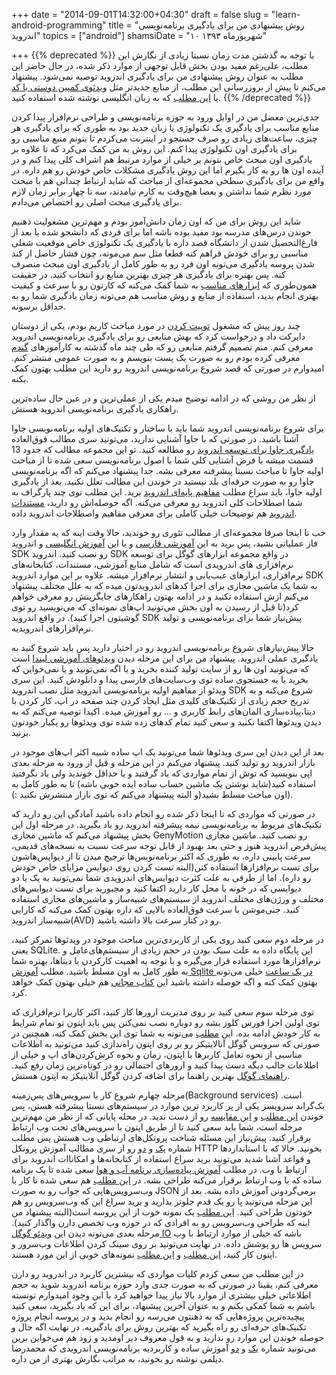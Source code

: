 +++
date = "2014-09-01T14:32:00+04:30"
draft = false
slug = "learn-android-programming"
title = "روش پیشنهادی من برای یادگیری برنامه‌نویسی اندروید"
topics = ["android"]
shamsiDate = "۱۰ شهریورماه ۱۳۹۳"

+++
{{% deprecated %}}
با توجه به گذشتن مدت زمان نسبتا زیادی از نگارش این مطلب، علی‌رغم مفید بودن بخش قابل توجهی از موارد ذکر شده، در حال حاضر این مطلب به عنوان روش پیشنهادی من برای
یادگیری اندروید توصیه نمی‌شود. پیشنهاد می‌کنم تا پیش از بروزرسانی این مطلب، از منابع جدیدتر مثل [ویدئوی کمپین دوستی با کد](http://dostibacode.ir/android)
یا [این مطلب](https://cloudrail.com/best-resources-to-learn-android-programming/) که به زبان انگلیسی نوشته شده استفاده کنید.
{{% /deprecated %}}

جدی‌ترین معضل من در اوایل ورود به حوزه برنامه‌نویسی و طراحی‌ نرم‌افزار پیدا کردن منابع مناسب برای یادگیری یک تکنولوژی یا زبان جدید بود به طوری که برای یادگیری هر چیزی، ساعت‌های زیادی رو صرف جستجو در اینترنت می‌کردم تا بتونم منبع مناسبی رو برای یادگیری اون تکنولوژی پیدا کنم. این روش به من کمک می‌کرد که تا علاوه بر یادگیری اون مبحث خاص بتونم بر خیلی از موارد مرتبط هم اشراف کلی پیدا کنم و در آینده اون ها رو به کار بگیرم اما این روش یادگیری مشکلات خاص خودش رو هم داره. در واقع من برای یادگیری سطحی مجموعه‌ای از مباحث که شاید ارتباط چندانی هم با مبحث مورد نظرم شما نداشتن و بعضا هیچ‌وقت به کارم نیامدند، سه تا چهار برابر زمان لازم برای یادگیری مبحث اصلی رو اختصاص می‌دادم.

شاید این روش برای من که اون زمان دانش‌آموز بودم و مهم‌ترین مشغولیت ذهنیم خوندن درس‌های مدرسه بود مفید بوده باشه اما برای فردی که دانشجو شده یا بعد از فارغ‌التحصیل شدن از دانشگاه قصد داره با یادگیری یک تکنولوژی خاص موقعیت شغلی مناسبی رو برای خودش فراهم کنه قطعا مثل سم می‌مونه، چون فشار حاصل از کند شدن پروسه یادگیری می‌تونه اون فرد رو به طور کامل از یادگیری اون مبحث منصرف کنه. پس بهتره برای یادگیری هر چیزی بهترین منابع رو انتخاب کنید. در حقیقت همون‌طوری که [ابزارهای مناسب](http://blog.alireza.es/5/my-web-development-environment/) به شما کمک می‌کنه که کارتون رو با سرعت و کیفیت بهتری انجام بدید، استفاده از منابع و روش مناسب هم می‌تونه زمان یادگیری شما رو به حداقل برسونه.

چند روز پیش که مشغول [توییت کردن](https://twitter.com/alireza94) در مورد مباحث کاریم بودم، یکی از دوستان دایرکت داد و درخواست کرد که بهش منابعی رو برای یادگیری برنامه‌نویسی اندروید معرفی کنم. منم تصمیم گرفتم منابعی رو که طی چند ماه گذشته به کارآموزهای [گندم](http://www.gandom.co) معرفی کرده بودم رو به صورت یک پست بنویسم و به صورت عمومی منتشر کنم. امیدوارم در صورتی که قصد شروع برنامه‌نویسی اندروید رو دارید این مطلب بهتون کمک بکنه.

از نظر من روشی که در ادامه توضیح میدم یکی از عملی‌ترین و در عین حال ساده‌ترین راهکاری یادگیری برنامه‌نویسی اندروید هستش.

برای شروع برنامه‌نویسی اندروید شما باید با ساختار و تکنیک‌های اولیه برنامه‌نویسی جاوا آشنا باشید. در صورتی که با جاوا آشنایی ندارید، می‌تونید سری مطالب فوق‌العاده [یادگیری جاوا برای توسعه اندروید](http://code.tutsplus.com/series/learn-java-for-android-development--mobile-22888) رو مطالعه کنید. تو این مجموعه مطالب که حدود 13 قسمت میشه با فرض آشنایی کلی شما با اصول برنامه‌نویسی سعی شده تا از مباحث اولیه جاوا تا مباحث نسبتا پیشرفته معرفی بشه. جدا پیشنهاد می‌کنم که اگه برنامه‌نویسی جاوا رو به صورت حرفه‌ای بلد نیستید در خوندن این مطالب تعلل نکنید.
بعد از یادگیری اولیه جاوا، باید سراغ مطلب [مفاهیم پایه‌ای اندروید](http://raghavendra-androidapps.blogspot.com/2011/07/basic-concepts-of-android.html) برید. این مطلب توی چند پارگراف به شما اصطلاحات کلی اندروید رو معرفی می‌کنه. اگه حوصله‌اش رو دارید، [مستندات اندروید](http://developer.android.com/guide/components/fundamentals.html) هم توضیحات خیلی کاملی برای معرفی مفاهیم واصطلاحات اندروید داده.

خب تا اینجا صرفا مجموعه‌ای از مطالب تئوری رو خوندید، حالا وقت اینه که یه مقدار وارد فاز عملیاتی بشید، پس برید به این [آموزشی فارسی](http://androidcode.ir/post/install-package-android-SDK-platform) و یا این [آموزش انگلیسی](http://www.androidcentral.com/installing-android-sdk-windows-mac-and-linux-tutorial) و اندروید SDK رو نصب کنید. اندروید SDK در واقع مجموعه ابزارهای گوگل برای توسعه نرم‌افزاری های اندرویدی است که شامل منابع آموزشی، مستندات، کتابخانه‌های نرم‌افزاری، ابزارهای عیب‌یابی و انتشار نرم‌افزار میشه. علاوه بر این موارد اندروید SDK به شما یک ماشین مجازی برای اجرا کدهای اندرویدتون میده که به علل مختلف پیشنهاد می‌کنم ازش استفاده نکنید و در ادامه بهتون راهکارهای جایگزینش رو معرفی خواهم کرد(تا قبل از رسیدن به اون بخش می‌تونید اپ‌های نمونه‌ای که می‌نویسید رو توی گوشیتون اجرا کنید). در واقع اندروید SDK پیش‌نیاز شما برای برنامه‌نویسی و تولید نرم‌افزارهای اندرویدیه.

حالا پیش‌نیازهای شروع برنامه‌نویسی اندروید رو در اختیار دارید پس باید شروع کنید به یادگیری عملی اندروید. پیشنهاد من برای این مرحله دیدن [ویدئوهای آموزشی لیندا](http://www.lynda.com/Android-tutorials/Android-SDK-Essential-Training/143102-2.html) است که می‌تونید اون ها رو از سایت تولید کننده بخرید و یا اگه نمی‌تونید و یا نمی‌خواین که بخرید با یه جستجوی ساده توی وب‌سایت‌های فارسی پیدا و دانلودش کنید. این سری ویدئو از مفاهیم اولیه برنامه‌نویسی اندروید مثل نصب اندروید SDK شروع می‌کنه و به تدریج حجم زیادی از تکنیک‌های کلیدی مثل ایجاد کردن چند صفحه در اپ، کار کردن با دیتا،پیاده‌سازی المان‌های رابط کاربری و ... رو آموزش میده. اکیدا توصیه می‌کنم که به دیدن ویدئوها اکتفا نکنید و سعی‌ کنید تمام کدهای زده شده توی ویدئوها رو یکبار خودتون بزنید.

بعد از این دیدن این سری ویدئوها شما می‌تونید یک اپ ساده شبیه اکثر اپ‌های موجود در بازار اندروید رو تولید کنید. پیشنهاد می‌کنم در این مرحله و قبل از ورود به مرحله بعدی اپی بنویسید که توش از تمام مواردی که یاد گرفتید و یا حداقل خوندید ولی یاد نگرفتید استفاده کنید(شاید نوشتن یک ماشین حساب ساده ایده خوبی باشه) تا به طور کامل به اون مباحث مسلط بشید(و البته پیشنهاد می‌کنم که توی بازار منتشرش نکنید :)).

در صورتی که مواردی که تا اینجا ذکر شده رو انجام داده باشید آمادگی این رو دارید که  تکنیک‌های مربوط به برنامه‌نویسی نیمه‌ پیشرفته اندروید رو یاد بگیرید. در مرحله اول این بخش پیشنهاد می‌کنم که ماشین مجازی GenyMotion رو نصب کنید. ماشین‌ مجازی پیش‌فرض اندروید هنوز و حتی بعد بهبود از قابل توجه سرعت نسبت به نسخه‌های قدیمی، سرعت پایینی داره، به طوری که اکثر برنامه‌نویس‌ها ترجیح میدن تا از دیوایس‌هاشون برای تست نرم‌افزارها استفاده کنن(البته تست کردن روی دیوایس مزایای خاص خودش رو داره). اما از طرفی به علت کثرت دیوایس‌های اندرویدی شما نمی‌تونید به یک یا دو دیوایسی که در خونه یا محل کار دارید اکتفا کنید و مجبورید برای تست دیوایس‌های مختلف و ورژن‌های مختلف اندروید از سیستم‌های شبیه‌ساز و ماشین‌های مجازی استفاده کنید. جنی‌موشن با سرعت فوق‌العاده بالایی که داره بهتون کمک می‌کنه که کارایی شبیه‌ساز اندروید(AVD) رو در کنار سرعت بالا داشته باشید.

در مرحله دوم سعی کنید روی یکی از کاربردی‌ترین مباحث موجود در ویدئوها تمرکز کنید، یعنی SQLite. این پایگاه داده به علت سبک بودن در حجم زیادی از سیستم‌های‌عامل و نرم‌افزارها مورد استفاده قرار می‌گیره و با توجه به اهمیت کارکردن با دیتاها، بهتره شما به طور کامل به اون مسلط باشید. مطلب [آموزش Sqlite در یک ساعت](http://www.askyb.com/sqlite/learn-sqlite-in-1-hour/) خیلی می‌تونه بهتون کمک کنه و اگه حوصله داشته باشید این [کتاب مجانی](http://sql.learncodethehardway.org/book/) هم خیلی بهتون کمک خواهد کرد.

توی مرحله سوم سعی کنید بر روی مدیریت ارورها کار کنید، اکثر کاربرا نرم‌افزاری که توی اولین اجرا فورس کلوز بشه رو دوباره نصب نمی‌کنن پس باید اپتون تو تمام شرایط به کار خودش ادامه بده. این [مطلب](http://trivedihardik.wordpress.com/2011/08/20/how-to-avoid-force-close-error-in-android/) می‌تونه به شما توی این بخش کمک کنه، همچنین در صورتی که سرویس گوگل آنالایتیکز رو بر روی اپتون راه‌ندازی کنید می‌تونید به اطلاعات مناسبی از نحوه تعامل کاربرها با اپتون، زمان و نحوه کرش‌کردن‌های اپ و خیلی از اطلاعات جالب دیگه دست پیدا کنید و ارورهای احتمالی رو در کوتاه‌ترین زمان رفع کنید. [راهنمای گوگل](https://developers.google.com/analytics/devguides/collection/android/v4/) بهترین راهنما برای اضافه کردن گوگل آنلایتیکز به اپتون هستش.

مرحله چهارم شروع کار با سرویس‌های پس‌زمینه(Background services) است. بک‌گراند سرویسز یکی از پر کاربرد ترین موارد در سیستم‌های نسبتا پیشرفته هستن، پس خوندن [این مطلب](http://danielnadeau.blogspot.com/2013/10/android-services-tutorial-run-tasks-in.html) و [این مقایسه](http://cogitolearning.co.uk/?p=780) رو از دست ندید.
در محله پایانی که از نظر من مهم‌ترین مرحله است، شما باید سعی کنید تا از طریق اپتون با سرویس‌های تحت وب ارتباط برقرار کنید. پیش‌نیاز این مسئله شناخت پروتکل‌های ارتباطی وب‌ هستش پس مطلب شماره [یک](http://code.tutsplus.com/tutorials/http-the-protocol-every-web-developer-must-know-part-1--net-31177) و [دو](http://code.tutsplus.com/tutorials/http-the-protocol-every-web-developer-must-know-part-2--net-31155) رو از سری مطالب آموزش پروتکل HTTP بخونید. حالا که با استانداردها و قواعد آشنا شدید می‌تونید برید سراغ استفاده از کتابخانه‌ها و امکاناات اندروید برای ارتباط با وب. در مطلب [آموزش پیاده‌سازی برنامه آب و هوا](http://www.raywenderlich.com/56107/make-first-android-app-part-1) سعی شده تا یک برنامه ساده که با وب ارتباط برقرار می‌کنه طراحی بشه. در [این مطلب](http://hmkcode.com/android-parsing-json-data/)  هم سعی شده تا کار با وب‌سرویس‌هایی که جواب رو به صورت JSON برمی‌گردونن آموزش داده بشه. بعد از این مرحله می‌تونید پا رو یک قدم جلوتر بذارید و برید سراغ این که وب‌سرویس رو هم خودتون طراحی کنید. [این مطلب](http://www.androidhive.info/2014/01/how-to-create-rest-api-for-android-app-using-php-slim-and-mysql-day-23/) یک نمونه خوب از این پروسه است(البته پیشنهاد من اینه که طراحی وب‌سرویس رو به افرادی که در حوزه وب تخصص دارن واگذار کنید). مرحله بعدی می‌تونه دیدن این [ویدئو گوگل IO](https://developers.google.com/events/io/2012/sessions/gooio2012/121/) باشه که خیلی از موارد ارتباط با وب سرویس ها رو پوشش داده. در نهایت می‌تونید بر روی سینک کردن اطلاعات وب‌سرور و اپتون کار کنید، [این مطلب](http://chariotsolutions.com/blog/post/android-data-sync/) و [این مطلب](http://udinic.wordpress.com/2013/07/24/write-your-own-android-sync-adapter/) نمونه‌های خوبی از این مورد هستند.

در این مطلب من سعی کردم کلیات مواردی که بیشترین کاربرد در اندروید رو دارن معرفی کنم، یقینا در صورتی که به صورت جدی وارد حوزه برنامه اندروید شوید به حجم اطلاعاتی خیلی بیشتری از موارد بالا نیاز پیدا خواهید کرد با این وجود امیدوارم تونسته باشم به شما کمکی بکنم و به عنوان آخرین پیشنهاد، برای این که یاد بگیرید، سعی کنید پیچیده‌ترین پروژه‌هایی که به ذهنتون می‌رسه رو انجام بدید و در پروسه انجام پروژه تکنیک‌های حرفه‌ای رو راه بگیرید که بهترین روش برای یادگیریه.
در نهایت اگه حال و حوصله خوندن این موارد رو ندارید و به قول معروف دیر اومدید و زود هم می‌خواین برین می‌تونید شماره [یک](http://imohamad.me/blog/1393/06/05/building-a-simple-application-for-android-part1/) و [دو](http://imohamad.me/blog/1393/06/08/building-a-simple-application-for-android-part2/) آموزش ساده و کاربردیه برنامه‌نویسی اندرویدی که محمدرضا دیلمی نوشته رو بخونید، به مراتب نگارش بهتری از من داره.
